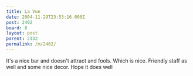 ```yaml
---
title: La Vue
date: 2004-11-29T23:53:16.000Z
post: 2402
board: 8
layout: post
parent: 2332
permalink: /m/2402/
---
```

It's a nice bar and doesn't attract and fools. Which is nice. Friendly staff as well and some nice decor. Hope it does well
